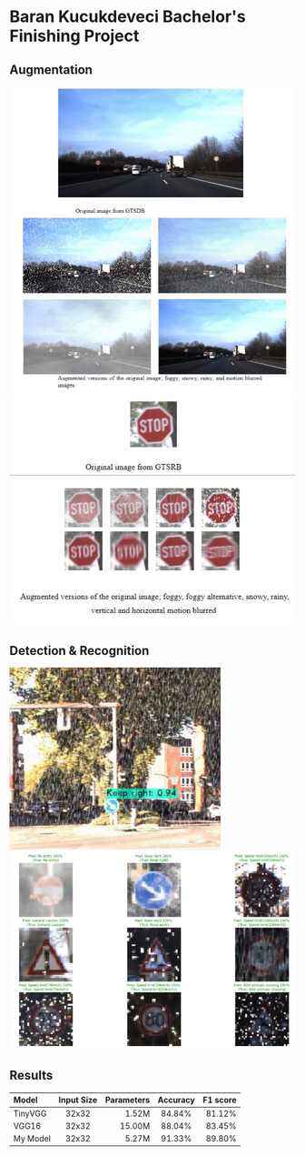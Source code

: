 # Baran Kucukdeveci Bachelor's Finishing Project
## Augmentation
![Detection](https://github.com/barankucukdeveci/signdetection/blob/main/images/augmentation.png?raw=true)
![Recognition](https://github.com/barankucukdeveci/signdetection/blob/main/images/augmentationr.png?raw=true)
## Detection & Recognition
![Detection](https://github.com/barankucukdeveci/signdetection/blob/main/images/detection.png?raw=true)
![Recognition](https://github.com/barankucukdeveci/signdetection/blob/main/images/recognition.png?raw=true)
## Results
| Model      | Input Size | Parameters     | Accuracy     | F1 score   |
| :---       |    :----:   |          ---: |    :----:   |    ----:   |
| TinyVGG  | 32x32       | 1.52M  | 84.84% | 81.12% |
| VGG16   | 32x32        | 15.00M  | 88.04% | 83.45% |
| My Model | 32x32 | 5.27M | 91.33% | 89.80% |
